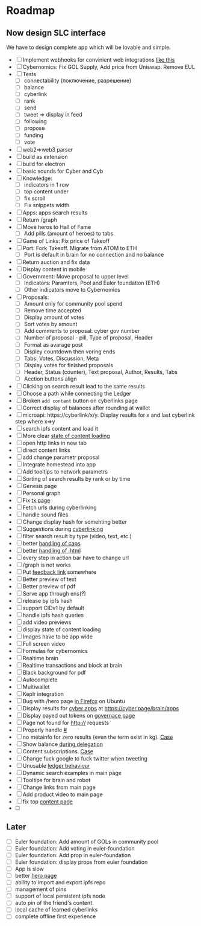 # Roadmap



## Now design SLC interface

We have to design complete app which will be lovable and simple.

- [ ] Implement webhooks for convinient web integrations [like this](https://docs.elrond.com/wallet/webhooks/)
- [ ] Cybernomics: Fix GOL Supply, Add price from Uniswap. Remove EUL
- [ ] Tests
  - [ ] connectability (поключение, разрешение)
  - [ ] balance
  - [ ] cyberlink
  - [ ] rank
  - [ ] send
  - [ ] tweet => display in feed
  - [ ] following
  - [ ] propose
  - [ ] funding
  - [ ] vote
- [ ] web2=>web3 parser
- [ ] build as extension
- [ ] build for electron
- [ ] basic sounds for Cyber and Cyb
- [ ] Knowledge: 
  - [ ] indicators in 1 row
  - [ ] top content under
  - [ ] fix scroll
  - [ ] Fix snippets width
- [ ] Apps: apps search results
- [ ] Return /graph
- [ ] Move heros to Hall of Fame
  - [ ] Add pills (amount of heroes) to tabs 
- [ ] Game of Links: Fix price of Takeoff
- [ ] Port: Fork Takeoff. Migrate from ATOM to ETH
  - [ ] Port is default in brain for no connection and no balance
- [ ] Return auction and fix data
- [ ] Display content in mobile
- [ ] Government: Move proposal to upper level
  - [ ] Indicators: Paramters, Pool and Euler foundation (ETH)
  - [ ] Other indicators move to Cybernomics
- [ ] Proposals: 
  - [ ] Amount only for community pool spend
  - [ ] Remove time accepted
  - [ ] Display amount of votes
  - [ ] Sort votes by amount
  - [ ] Add comments to proposal: cyber gov number
  - [ ] Number of proposal - pill, Type of proposal, Header
  - [ ] Format as avarage post
  - [ ] Displey countdown then voring ends
  - [ ] Tabs: Votes, Discussion, Meta
  - [ ] Display votes for finished proposals
  - [ ] Header, Status (counter), Text proposal, Author, Results, Tabs
  - [ ] Acction buttons align
- [ ] Clicking on search result lead to the same results
- [ ] Choose a path while connecting the Ledger
- [ ] Broken `add content` button on cyberlinks page
- [ ] Correct display of balances after rounding at wallet
- [ ] microapi: https://cyberlink/x/y. Display results for x and last cyberlink step where x=>y
- [ ] search ipfs content and load it
- [ ] More clear [state of content loading](https://cyber.page/ipfs/QmZmKsmPPN9eyo5PuAytAZSDfjmo61Jgq7NsXi9T8Kw6tD)
- [ ] open http links in new tab
- [ ] direct content links
- [ ] add change parametr proposal
- [ ] Integrate homestead into app
- [ ] Add tooltips to network parametrs
- [ ] Sorting of search results by rank or by time
- [ ] Genesis page
- [ ] Personal graph
- [ ] Fix [tx page](https://cyber.page/ipfs/QmXihdHhwdFYu9A3navRgucGkcwsSo2oaVt25fTRL4fgky)
- [ ] Fetch urls during cyberlinking
- [ ] handle sound files
- [ ] Change display hash for somehting better
- [ ] Suggestions during [cyberlinking](https://cyber.page/ipfs/QmUbTfAWWBVkeZ8Z22pBjdihmdzWQXaDdfnvqWYaKZFzP8)
- [ ] filter search result by type (video, text, etc.)
- [ ] better [handling of caps](https://cyber.page/ipfs/QmYEt4fUtnArkmhjakHhCNEj3uMjjrGMjp4Mo3W4jDnW1S)
- [ ] better [handling of .html](https://cyber.page/ipfs/QmVcsGt6LXEYTxZi7kW5RMA1bPDTT2xM76vGKtz53unWky)
- [ ] every step in action bar have to change url
- [ ] /graph is not works
- [ ] Put [feedback link](https://cyber.page/search/cyber.page%20feedback) somewhere
- [ ] Better preview of text
- [ ] Better preview of pdf
- [ ] Serve app through ens(?)
- [ ] release by ipfs hash
- [ ] support CIDv1 by default
- [ ] handle ipfs hash queries
- [ ] add video previews
- [ ] display state of content loading
- [ ] Images have to be app wide
- [ ] Full screen video
- [ ] Formulas for cybernomics
- [ ] Realtime brain
- [ ] Realtime transactions and block at brain
- [ ] Black background for pdf
- [ ] Autocomplete
- [ ] Multiwallet
- [ ] Keplr integration
- [ ] Bug with /hero page [in Firefox](https://cyber.page/ipfs/QmTgCxsebQ2T73tjwcTgWGp5VXn5admwSZWaUqTddaoVcp) on Ubuntu
- [ ] Display results for [cyber apps](https://cyber.page/search/cyber%20apps) at https://cyber.page/brain/apps
- [ ] Display payed out tokens on [governace page](https://cyber.page/governance)
- [ ] Page not found for [http://](https://anchor.fm/citizencosmos) requests
- [ ] Properly handle [#](https://cyber.page/search/#fuckthesystem)
- [ ] no metainfo for zero results (even the term exist in kg). [Case](https://cyber.page/ipfs/QmdmugXiUKNEQhHRvtJXakyVYAcMagmHzG1nZdhGXGbJnY)
- [ ] Show balance [during delegation](https://cyber.page/ipfs/QmdCnL52rKPAFRJX4q8gzcdjVmFSZMmbgQ5eU5q6ZgnjkY)
- [ ] Content subscriptions. [Case](https://cyber.page/ipfs/QmdmugXiUKNEQhHRvtJXakyVYAcMagmHzG1nZdhGXGbJnY)
- [ ] Change fuck google to fuck twitter when tweeting
- [ ] Unusable [ledger behaviour](https://cyber.page/ipfs/QmTFDPjJyNgCt8MqvbxLCmD4GriiWgaMVL7qSTWDCH5qek)
- [ ] Dynamic search examples in main page
- [ ] Tooltips for brain and robot
- [ ] Change links from main page
- [ ] Add product video to main page
- [ ] fix top [content page](https://cyber.page/gol/content)
- [ ]

## Later

- [ ] Euler foundation: Add amount of GOLs in community pool
- [ ] Euler foundation: Add voting in euler-foundation
- [ ] Euler foundation: Add prop in euler-foundation
- [ ] Euler foundation: display props from euler foundation
- [ ] App is slow
- [ ] better [hero page](https://cyber.page/search/Better%20hero%20page)
- [ ] ability to import and export ipfs repo
- [ ] management of pins
- [ ] support of local persistent ipfs node
- [ ] auto pin of the friend's content
- [ ] local cache of learned cyberlinks
- [ ] complete offline first experience
